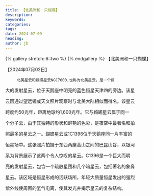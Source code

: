 ```yaml
---
title: 【北美洲和一只蝴蝶】
description: 
keywords: 
categories: 
tags: 
date: 2024-07-09
headimg: 
author: jb
---
```


{% gallery stretch::6::two %}
{% endgallery %}
【北美洲和一只蝴蝶】

【2024年07月02日】

         北美星云和蝴蝶星云NGC7000,也称为北美星云，是一个巨

大的发射星云，位于天鹅座中明亮的蓝色恒星天津四的旁边。该星

云因通过望远镜或天文照片观察时与北美大陆相似而得名。该星云

跨度约50光年，距离地球约1,600光年。它与鹈鹕星云属于同一

个分子云，由于其独特的形状和鲜艳的色彩，是夜空中最著名和拍

照最多的星云之一。蝴蝶星云或1C1396位于天鹅座同一片丰富的

恒星场中。这张照片拍摄于东西两座高山之间的巴昆山谷，以银河

系为背景展示了这两个令人惊叹的星云。C1396是一个巨大而明

亮的发射星云，包含一个疏散星团和几个暗星云，包括著名的象鼻

星云。该区域是恒星形成的活跃场所，年轻大质量恒星发出的强烈

紫外线使周围的氢气电离，使其发光并揭示星云的复杂结构。
